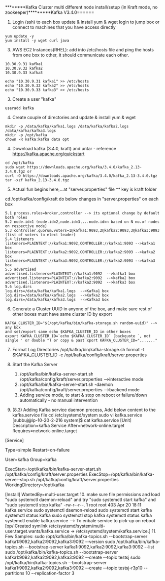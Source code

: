 ********Kafka Cluster multi different node install/setup (in Kraft mode, no zookeeper)*********Kafka V3.4.0======
1. Login (ssh) to each box update & install yum & wget login to jump box or connect to machines that you have access directly
```
yum update -y
yum install -y wget curl java
``` 
3. AWS EC2 Instances(RHEL): add into /etc/hosts file and ping the hosts from one box to other, it should communicate each other.
```
10.30.9.31 kafka1
10.30.9.32 kafka2
10.30.9.33 kafka3

echo "10.30.9.31 kafka1" >> /etc/hosts
echo "10.30.9.32 kafka2" >> /etc/hosts
echo "10.30.9.33 kafka3" >> /etc/hosts
```
3. Create a user "kafka"
```
useradd kafka
```
4. Create couple of directories and update & install yum & wget
```
mkdir -p /data/kafka/kafka1.logs /data/kafka/kafka2.logs /data/kafka/kafka3.logs
mkdir -p /opt/kafka
chown -R kafka:kafka data opt
```
4. Download kafka (3.4.0, kraft) and untar - reference https://kafka.apache.org/quickstart
```
cd /opt/kafka
sudo wget https://downloads.apache.org/kafka/3.4.0/kafka_2.13-3.4.0.tgz or 
curl -O https://downloads.apache.org/kafka/3.4.0/kafka_2.13-3.4.0.tgz
tar -xzf kafka_2.13-3.4.0.tgz
```
5. Actual fun begins here,...at "server.properties" file ** key is kraft folder

cd /opt/kafka/config/kraft
do below changes in "server.properties" on each box 
```
5.1 process.roles=broker,controller --> its optional change by default both roles 
5.2 node.id=1 (node.id=2,node.id=3,...node.id=n based on N no.of nodes on respective node)
5.3 controller.quorum.voters=1@kafka1:9093,2@kafka2:9093,3@kafka3:9093 (list of voters to elect leader)
5.4 listeners
listeners=PLAINTEXT://kafka1:9092,CONTROLLER://kafka1:9093 -->kafka1 box
listeners=PLAINTEXT://kafka2:9092,CONTROLLER://kafka2:9093 -->kafka2 box
listeners=PLAINTEXT://kafka3:9092,CONTROLLER://kafka2:9093 -->kafka3 box
5.5 advertised	
advertised.listeners=PLAINTEXT://kafka1:9092  -->kafka1 box
advertised.listeners=PLAINTEXT://kafka2:9092  -->kafka2 box
advertised.listeners=PLAINTEXT://kafka2:9092  -->kafka3 box
5.6 log.dirs
log.dirs=/data/kafka/kafka1.logs  -->Kafka1 box
log.dirs=/data/kafka/kafka2.logs  -->Kafka2 box
log.dirs=/data/kafka/kafka3.logs  -->Kafka3 box
```
6. Generate a Cluster UUID in anyone of the box, and make sure rest of other boxes must have same cluster ID by export
```
KAFKA_CLUSTER_ID="$(/opt/kafka/bin/kafka-storage.sh random-uuid)" --> any box
and set/export same echo $KAFKA_CLUSTER_ID in other boxes
export KAFKA_CLUSTER_ID=`echo $KAFKA_CLUSTER_ID` (backquote `, not single ' or double ") or copy & past xport KAFKA_CLUSTER_ID="......."
```
7. Format Log Directories
	/opt/kafka/bin/kafka-storage.sh format -t $KAFKA_CLUSTER_ID -c /opt/kafka/config/kraft/server.properties

8. Start the Kafka Server 
	1. /opt/kafka/bin/kafka-server-start.sh /opt/kafka/config/kraft/server.properties -->interactive mode
	2. /opt/kafka/bin/kafka-server-start.sh -daemon /opt/kafka/config/kraft/server.properties -->backend mode
	3. Adding service mode, to start & stop on reboot or failure/down automatically - no manual intervention

9. (8.3) Adding Kafka service daemon process, Add below content to the kafka.service file
	cd /etc/systemd/system
	sudo vi kafka.service
[subbuj@ip-10-20-2-216 system]$ cat kafka.service
[Unit]
Description=kafka Service
After=network-online.target
Requires=network-online.target

[Service]

Type=simple
Restart=on-failure

User=kafka
Group=kafka

ExecStart=/opt/kafka/bin/kafka-server-start.sh /opt/kafka/config/kraft/server.properties
ExecStop=/opt/kafka/bin/kafka-server-stop.sh /opt/kafka/config/kraft/server.properties
WorkingDirectory=/opt/kafka

[Install]
WantedBy=multi-user.target
10. make sure file permissions and load "sudo systemctl daemon-reload" and try "sudo systemctl start kafka" and  "sudo systemctl stop kafka"
-rw-r--r--. 1 root root  403 Apr 20 18:11 kafka.service
sudo systemctl daemon-reload
sudo systemctl start kafka
systemctl status kafka
sudo systemctl stop kafka
systemctl status kafka
systemctl enable kafka.service --> To enbale service to pick-up on reboot [op/:Created symlink /etc/systemd/system/multi-user.target.wants/kafka.service → /etc/systemd/system/kafka.service.]
11. Few Samples:
sudo /opt/kafka/bin/kafka-topics.sh --bootstrap-server kafka1:9092,kafka2:9092,kafka3:9092 --version
sudo /opt/kafka/bin/kafka-topics.sh --bootstrap-server kafka1:9092,kafka2:9092,kafka3:9092 --list
sudo /opt/kafka/bin/kafka-topics.sh --bootstrap-server kafka1:9092,kafka2:9092,kafka3:9092 --create --topic testsj
sudo /opt/kafka/bin/kafka-topics.sh --bootstrap-server kafka1:9092,kafka2:9092,kafka3:9092 --create --topic testsj-r3p10 --partitions 10 --replication-factor 3
